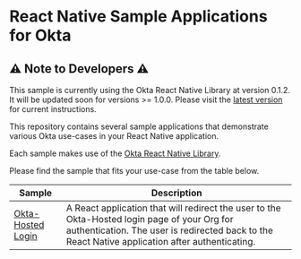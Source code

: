 # React Native Sample Applications for Okta

## :warning: Note to Developers :warning: ##
This sample is currently using the Okta React Native Library at version 0.1.2. It will be updated soon for versions >= 1.0.0. Please visit the [latest version](https://www.npmjs.com/package/@okta/okta-react-native) for current instructions.

This repository contains several sample applications that demonstrate various Okta use-cases in your React Native application.

Each sample makes use of the [Okta React Native Library][].

Please find the sample that fits your use-case from the table below.

| Sample | Description |
|--------|-------------|
| [Okta-Hosted Login](/okta-hosted-login) | A React application that will redirect the user to the Okta-Hosted login page of your Org for authentication.  The user is redirected back to the React Native application after authenticating. |

[Okta React Native Library]: https://github.com/okta/okta-oidc-js/tree/master/packages/okta-react-native
